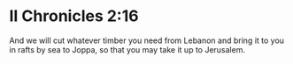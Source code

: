 # II Chronicles 2:16

And we will cut whatever timber you need from Lebanon and bring it to you in rafts by sea to Joppa, so that you may take it up to Jerusalem.
